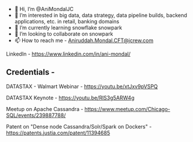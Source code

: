 - 👋 Hi, I’m @AniMondalJC
- 👀 I’m interested in big data, data strategy, data pipeline builds, backend applications, etc. in retail, banking domains
- 🌱 I’m currently learning snowflake snowpark
- 💞️ I’m looking to collaborate on snowpark
- 📫 How to reach me - Aniruddah.Mondal.CFT@jcrew.com

LinkedIn - https://www.linkedin.com/in/ani-mondal/

Credentials -
-------------
DATASTAX - Walmart Webinar - https://youtu.be/xtJxv9pVSPQ

DATASTAX Keynote - https://youtu.be/RlS3g5ARW4g

Meetup on Apache Cassandra - https://www.meetup.com/Chicago-SQL/events/239887788/

Patent on "Dense node Cassandra/Solr/Spark on Dockers" - https://patents.justia.com/patent/11394685


<!---
AniMondalJC/AniMondalJC is a ✨ special ✨ repository because its `README.md` (this file) appears on your GitHub profile.
You can click the Preview link to take a look at your changes.
--->
